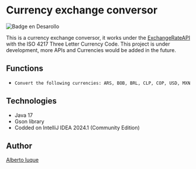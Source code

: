 # Currency exchange conversor


![Badge en Desarollo](https://img.shields.io/badge/STATUS-%20DEVELOPING-green)

This is a currency exchange conversor, it works under the [ExchangeRateAPI](https://app.exchangerate-api.com/) with the  ISO 4217 Three Letter Currency Code. This project is under development, more APIs and Currencies would be added in the future.

## Functions
- `Convert the following currencies: ARS, BOB, BRL, CLP, COP, USD, MXN`



## Technologies
- Java 17
- Gson library
- Codded on IntelliJ IDEA 2024.1 (Community Edition)

## Author
[Alberto luque](https://www.linkedin.com/in/alberto-luque-fve/) 